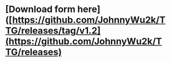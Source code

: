 # [Download form here]([https://github.com/JohnnyWu2k/TTG/releases/tag/v1.2](https://github.com/JohnnyWu2k/TTG/releases)
